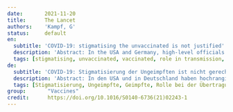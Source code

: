 ```yaml
---
date:       2021-11-20
title:      The Lancet
authors:    'Kampf, G'
status:     default
en:
  subtitle: 'COVID-19: stigmatising the unvaccinated is not justified'
  description: 'Abstract: In the USA and Germany, high-level officials have used the term pandemic of the unvaccinated, suggesting that people who have been vaccinated are not relevant in the epidemiology of COVID-19. Officials’ use of this phrase might have encouraged one scientist to claim that “the unvaccinated threaten the vaccinated for COVID-19”. But this view is far too simple. There is increasing evidence that vaccinated individuals continue to have a relevant role in transmission. In Massachusetts, USA, a total of 469 new COVID-19 cases were detected during various events in July, 2021, and 346 (74%) of these cases were in people who were fully or partly vaccinated, 274 (79%) of whom were symptomatic. Cycle threshold values were similarly low between people who were fully vaccinated (median 22·8) and people who were unvaccinated, not fully vaccinated, or whose vaccination status was unknown (median 21·5), indicating a high viral load even among people who were fully vaccinated. In the USA, a total of 10 262 COVID-19 cases were reported in vaccinated people by April 30, 2021, of whom 2725 (26·6%) were asymptomatic, 995 (9·7%) were hospitalised, and 160 (1·6%) died. In Germany, 55·4% of symptomatic COVID-19 cases in patients aged 60 years or older were in fully vaccinated individuals, and this proportion is increasing each week. In Münster, Germany, new cases of COVID-19 occurred in at least 85 (22%) of 380 people who were fully vaccinated or who had recovered from COVID-19 and who attended a nightclub. People who are vaccinated have a lower risk of severe disease but are still a relevant part of the pandemic. It is therefore wrong and dangerous to speak of a pandemic of the unvaccinated. Historically, both the USA and Germany have engendered negative experiences by stigmatising parts of the population for their skin colour or religion. I call on high-level officials and scientists to stop the inappropriate stigmatisation of unvaccinated people, who include our patients, colleagues, and other fellow citizens, and to put extra effort into bringing society together.'
  tags: [stigmatising, unvaccinated, vaccinated, role in transmission, COVID-19]
de:   
  subtitle: 'COVID-19: Stigmatisierung der Ungeimpften ist nicht gerechtfertigt'
  description: 'Abstract: In den USA und in Deutschland haben hochrangige Beamte den Begriff "Pandemie der Ungeimpften" verwendet und damit angedeutet, dass Menschen, die geimpft wurden, für die Epidemiologie von COVID-19 nicht relevant sind. Die Verwendung dieses Begriffs durch Beamte könnte einen Wissenschaftler zu der Behauptung veranlasst haben, dass "die Ungeimpften die Geimpften mit COVID-19 bedrohen". Doch diese Sichtweise ist viel zu einfach. Es gibt immer mehr Hinweise darauf, dass geimpfte Personen weiterhin eine wichtige Rolle bei der Übertragung spielen. In Massachusetts, USA, wurden im Juli 2021 bei verschiedenen Ereignissen insgesamt 469 neue COVID-19-Fälle festgestellt. 346 (74 %) dieser Fälle traten bei Personen auf, die ganz oder teilweise geimpft waren, 274 (79 %) davon waren symptomatisch. Die Schwellenwerte für den Zyklus waren bei vollständig geimpften Personen (Median 22-8) und ungeimpften, nicht vollständig geimpften oder Personen mit unbekanntem Impfstatus (Median 21-5) ähnlich niedrig, was auf eine hohe Viruslast auch bei vollständig geimpften Personen hinweist. In den USA wurden bis zum 30. April 2021 insgesamt 10 262 COVID-19-Fälle bei geimpften Personen gemeldet, von denen 2725 (26-6%) asymptomatisch waren, 995 (9-7%) ins Krankenhaus eingeliefert wurden und 160 (1-6%) starben. In Deutschland waren 55-4 % der symptomatischen COVID-19-Fälle bei Patienten im Alter von 60 Jahren oder älter bei vollständig geimpften Personen aufgetreten, und dieser Anteil nimmt jede Woche zu. In Münster, Deutschland, traten neue Fälle von COVID-19 bei mindestens 85 (22 %) von 380 Personen auf, die vollständig geimpft waren oder sich von COVID-19 erholt hatten und eine Diskothek besuchten. Geimpfte Personen haben ein geringeres Risiko einer schweren Erkrankung, sind aber immer noch ein relevanter Teil der Pandemie. Es ist daher falsch und gefährlich, von einer Pandemie der Ungeimpften zu sprechen. In der Vergangenheit haben sowohl die USA als auch Deutschland negative Erfahrungen mit der Stigmatisierung von Teilen der Bevölkerung aufgrund ihrer Hautfarbe oder Religion gemacht. Ich fordere hochrangige Beamte und Wissenschaftler auf, die unangemessene Stigmatisierung von Ungeimpften, zu denen unsere Patienten, Kollegen und andere Mitbürger gehören, zu beenden und zusätzliche Anstrengungen zu unternehmen, um die Gesellschaft zusammenzuführen.'
  tags: [Stigmatisierung, Ungeimpfte, Geimpfte, Rolle bei der Übertragung, COVID-19]
group:       "Vaccines"
credit:      https://doi.org/10.1016/S0140-6736(21)02243-1
---
```

